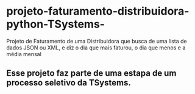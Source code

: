 # projeto-faturamento-distribuidora-python-TSystems-
Projeto de Faturamento de uma Distribuidora que busca de uma lista de dados JSON ou XML, e diz o dia que mais faturou, o dia que menos e a média mensal
## Esse projeto faz parte de uma estapa de um processo seletivo da TSystems.
